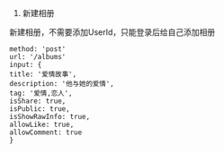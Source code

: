 1. 新建相册

  新建相册，不需要添加UserId，只能登录后给自己添加相册

  ```
method: 'post'
url: '/albums'
input: {
  title: '爱情故事',
  description: '他与她的爱情',
  tag: '爱情,恋人',
  isShare: true,
  isPublic: true,
  isShowRawInfo: true,
  allowLike: true,
  allowComment: true
}
  ```